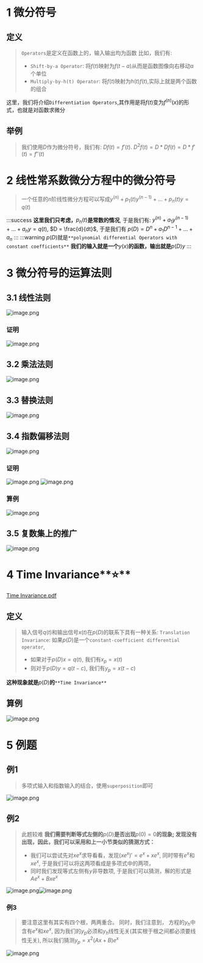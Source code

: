 # 1 微分符号
## 定义
> `Operators`是定义在函数上的，输入输出均为函数
> 比如，我们有:
> - `Shift-by-a Operator`: 将$f(t)$映射为$f(t-a)$从而是函数图像向右移动$a$个单位
> - `Multiply-by-h(t) Operator`: 将$f(t)$映射为$h(t)f(t)$,实际上就是两个函数的组合
> 
这里，我们将介绍`Differentiation Operators`,其作用是将$f(t)$变为$f^{(n)}(x)$的形式，也就是对函数求微分


## 举例
> 我们使用$D$作为微分符号，我们有: $Df(t) = f'(t)$. $D^2f(t) = D* Df(t) = D*f'(t) = f''(t)$  



# 2 线性常系数微分方程中的微分符号
> 一个任意的$n$阶线性微分方程可以写成$y^{(n)} + p_1(t)y^{(n-1)}+...+p_n(t)y=q(t)$

:::success
**这里我们只考虑，**$p_{n}(t)$**是常数的情况**, 于是我们有:
$y^{(n)} + a_{1}y^{(n-1)}+...+a_{n}y = q(t)$, $D = \frac{d}{dt}$, 于是我们有
$p(D) = D^{n}+a_1D^{n-1}+...+a_{n}$
:::
:::warning
$p(D)$就是`**polynomial differential Operators with constant coefficients**`
**我们的输入就是一个**$y(x)$**的函数，输出就是**$p(D)y$
:::


# 3 微分符号的运算法则
## 3.1 线性法则
![image.png](./2.6_Linear_Operators.assets/20230302_1448305199.png)

### 证明
![image.png](./2.6_Linear_Operators.assets/20230302_1448305509.png)

## 3.2 乘法法则
![image.png](./2.6_Linear_Operators.assets/20230302_1448303375.png)


## 3.3 替换法则
![image.png](./2.6_Linear_Operators.assets/20230302_1448305235.png)


## 3.4 指数偏移法则
![image.png](./2.6_Linear_Operators.assets/20230302_1448306231.png)

### 证明
![image.png](./2.6_Linear_Operators.assets/20230302_1448309111.png)
![image.png](./2.6_Linear_Operators.assets/20230302_1448301982.png)

### 算例
![image.png](./2.6_Linear_Operators.assets/20230302_1448318206.png)


## 3.5 复数集上的推广
![image.png](./2.6_Linear_Operators.assets/20230302_1448318892.png)


# 4 Time Invariance**⭐**
[Time Invariance.pdf](https://www.yuque.com/attachments/yuque/0/2022/pdf/12393765/1658284423588-7cb9b409-6b64-4f76-8e0b-5c98f357805a.pdf)
## 定义
> 输入信号$q(t)$和输出信号$x(t)$在$p(D)$的联系下具有一种关系:
> `Translation Invariance`: 如果$p(D)$是一个`constant-coefficient differential operator`,
> - 如果对于$p(D)x = q(t)$, 我们有$x_p = x(t)$
> - 则对于$p(D)y = q(t-c)$, 我们有$y_{p} = x(t-c)$
> 
**这种现象就是**$p(D)$**的**`**Time Invariance**`


## 算例
![image.png](./2.6_Linear_Operators.assets/20230302_1448317087.png)


# 5 例题
## 例1
> 多项式输入和指数输入的结合，使用`superposition`即可

![image.png](./2.6_Linear_Operators.assets/20230302_1448319546.png)

## 例2
> 此题较难
> **我们需要判断等式左侧的**$p(D)$**是否出现**$p(0)=0$**的现象; 发现没有出现，因此，我们可以采用和上一小节类似的猜测方式：**
> - 我们可以尝试先对$xe^x$求导看看，发现$(xe^x)' = e^x + xe^x$, 同时带有$e^x$和$xe^x$, 于是我们可以将这两项看成是多项式中的两项，
> - 同时我们发现等式左侧有$y$非导数项, 于是我们可以猜测，解的形式是$Ae^x+Bxe^x$

![image.png](./2.6_Linear_Operators.assets/20230302_1448313379.png)![image.png](./2.6_Linear_Operators.assets/20230302_1448319699.png)


### 例3
> 要注意这里有其实有四个根，两两重合。
> 同时，我们注意到， 方程的$y_h$中含有$e^x$和$xe^x$, 因为我们的$y_{p}$必须和$y_h$线性无关(其实根于根之间都必须要线性无关), 所以我们猜测$y_p = x^2(Ax+B)e^x$

![image.png](./2.6_Linear_Operators.assets/20230302_1448311618.png)
